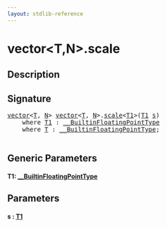 ```yaml
---
layout: stdlib-reference
---
```


# vector\<T,N\>\.scale

## Description





## Signature 

<pre>
<a href="index.html" class="code_type">vector</a>&lt;<a href="index.html#typeparam-T" class="code_type">T</a>, <a href="index.html#decl-N" class="code_var">N</a>&gt; <a href="index.html" class="code_type">vector</a>&lt;<a href="index.html#typeparam-T" class="code_type">T</a>, <a href="index.html#decl-N" class="code_var">N</a>&gt;.<a href="scale.html">scale</a>&lt;<a href="scale.html#typeparam-T1" class="code_type">T1</a>&gt;(<a href="scale.html#typeparam-T1" class="code_type">T1</a> <a href="scale.html#decl-s" class="code_param">s</a>)
    <span class='code_keyword'>where</span> <a href="scale.html#typeparam-T1" class="code_type">T1</a> : <a href="index.html" class="code_type">__BuiltinFloatingPointType</a>
    <span class='code_keyword'>where</span> <a href="index.html#typeparam-T" class="code_type">T</a> : <a href="index.html" class="code_type">__BuiltinFloatingPointType</a>;

</pre>

## Generic Parameters

####  <a id="typeparam-T1"></a>T1: [\_\_BuiltinFloatingPointType](../../interfaces/0_builtinfloatingpointtype-029hm/index)

## Parameters

####  <a id="decl-s"></a>s  : [T1](scale#typeparam-T1)

